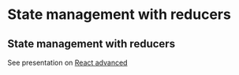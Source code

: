 # State management with reducers

## State management with reducers

See presentation on [React advanced](./react-advanced-en.html)
